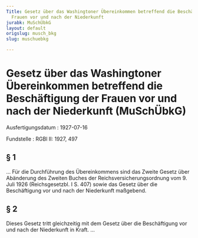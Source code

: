 ```yaml
---
Title: Gesetz über das Washingtoner Übereinkommen betreffend die Beschäftigung der
  Frauen vor und nach der Niederkunft
jurabk: MuSchÜbkG
layout: default
origslug: musch_bkg
slug: muschuebkg

---
```


# Gesetz über das Washingtoner Übereinkommen betreffend die Beschäftigung der Frauen vor und nach der Niederkunft (MuSchÜbkG)

Ausfertigungsdatum
:   1927-07-16

Fundstelle
:   RGBl II: 1927, 497

## § 1

... Für die Durchführung des Übereinkommens sind das Zweite Gesetz
über Abänderung des Zweiten Buches der Reichsversicherungsordnung vom
9\. Juli 1926 (Reichsgesetzbl. I S. 407) sowie das
Gesetz über die Beschäftigung vor und nach der Niederkunft
maßgebend.

## § 2

Dieses Gesetz tritt gleichzeitig mit dem Gesetz über die Beschäftigung
vor und nach der Niederkunft in Kraft. ...

